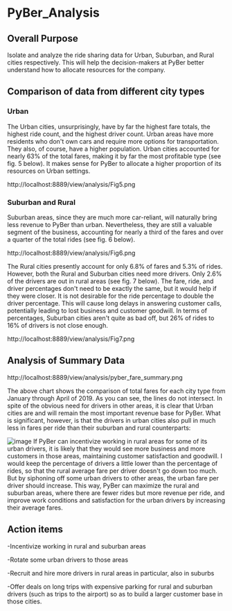 # PyBer_Analysis

## Overall Purpose

Isolate and analyze the ride sharing data for Urban, Suburban, and Rural cities respectively. This will help the decision-makers at PyBer better understand how to allocate resources for the company.

## Comparison of data from different city types

### Urban
The Urban cities, unsurprisingly, have by far the highest fare totals, the highest ride count, and the highest driver count. Urban areas have more residents who don't own cars and require more options for transportation. They also, of course, have a higher population. Urban cities accounted for nearly 63% of the total fares, making it by far the most profitable type (see fig. 5 below). It makes sense for PyBer to allocate a higher proportion of its resources on Urban settings.

http://localhost:8889/view/analysis/Fig5.png

### Suburban and Rural
Suburban areas, since they are much more car-reliant, will naturally bring less revenue to PyBer than urban. Nevertheless, they are still a valuable segment of the business, accounting for nearly a third of the fares and over a quarter of the total rides (see fig. 6 below).

http://localhost:8889/view/analysis/Fig6.png

The Rural cities presently account for only 6.8% of fares and 5.3% of rides. However, both the Rural and Suburban cities need more drivers. Only 2.6% of the drivers are out in rural areas (see fig. 7 below). The fare, ride, and driver percentages don't need to be exactly the same, but it would help if they were closer. It is not desirable for the ride percentage to double the driver percentage. This will cause long delays in answering customer calls, potentially leading to lost business and customer goodwill. In terms of percentages, Suburban cities aren't quite as bad off, but 26% of rides to 16% of drivers is not close enough.

http://localhost:8889/view/analysis/Fig7.png

## Analysis of Summary Data

http://localhost:8889/view/analysis/pyber_fare_summary.png

The above chart shows the comparison of total fares for each city type from January through April of 2019. As you can see, the lines do not intersect. In spite of the obvious need for drivers in other areas, it is clear that Urban cities are and will remain the most important revenue base for PyBer. What is significant, however, is that the drivers in urban cities also pull in much less in fares per ride than their suburban and rural counterparts:

![image](https://user-images.githubusercontent.com/84299125/132621857-7077ec3d-39b9-46fa-8770-296debbf1be3.png)
If PyBer can incentivize working in rural areas for some of its urban drivers, it is likely that they would see more business and more customers in those areas, maintaining customer satisfaction and goodwill. I would keep the percentage of drivers a little lower than the percentage of rides, so that the rural average fare per driver doesn't go down too much. But by siphoning off some urban drivers to other areas, the urban fare per driver should increase. This way, PyBer can maximize the rural and suburban areas, where there are fewer rides but more revenue per ride, and improve work conditions and satisfaction for the urban drivers by increasing their average fares.

## Action items

-Incentivize working in rural and suburban areas

-Rotate some urban drivers to those areas

-Recruit and hire more drivers in rural areas in particular, also in suburbs

-Offer deals on long trips with expensive parking for rural and suburban drivers (such as trips to the airport) so as to build a larger customer base in those cities.
